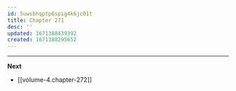 ```yaml
---
id: 5uwsbhqptp6spig4k6jc01t
title: Chapter 271
desc: ''
updated: 1671388439392
created: 1671388295652
---
```




____

**Next**
* [[volume-4.chapter-272]]